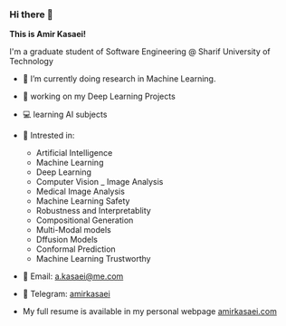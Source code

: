 ### Hi there 👋

**This is Amir Kasaei!**    
    
I'm a graduate student of Software Engineering @ Sharif University of Technology   

- 🔎 I’m currently doing research in Machine Learning.
- 🔭 working on my Deep Learning Projects
- 💻 learning AI subjects
- 🌱 Intrested in:
  - Artificial Intelligence
  - Machine Learning
  - Deep Learning
  - Computer Vision
  _ Image Analysis
  - Medical Image Analysis
  - Machine Learning Safety
  - Robustness and Interpretablity
  - Compositional Generation
  - Multi-Modal models
  - Dffusion Models
  - Conformal Prediction
  - Machine Learning Trustworthy

- 📧 Email: a.kasaei@me.com
- 💬 Telegram: [amirkasaei](https://telegram.me/amirkasaei)
- My full resume is available in my personal webpage [amirkasaei.com](https://amirkasaei.com/)

<!--
Here are some ideas to get you started:

- 🔭 I’m currently working on ...
- 🌱 I’m currently learning ...
- 👯 I’m looking to collaborate on ...
- 🤔 I’m looking for help with ...
- 💬 Ask me about ...
- 📫 How to reach me: ...
- 😄 Pronouns: ...
- ⚡ Fun fact: ...
-->
